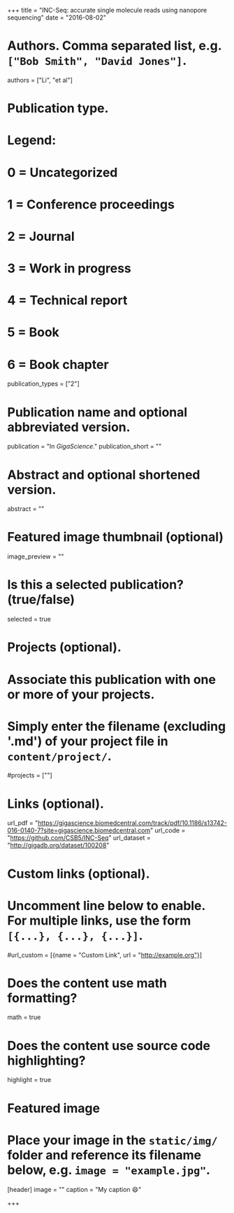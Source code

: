 +++
title = "INC-Seq: accurate single molecule reads using nanopore sequencing"
date = "2016-08-02"

# Authors. Comma separated list, e.g. `["Bob Smith", "David Jones"]`.
authors = ["Li", "et al"]

# Publication type.
# Legend:
# 0 = Uncategorized
# 1 = Conference proceedings
# 2 = Journal
# 3 = Work in progress
# 4 = Technical report
# 5 = Book
# 6 = Book chapter
publication_types = ["2"]

# Publication name and optional abbreviated version.
publication = "In *GigaScience*."
publication_short = ""

# Abstract and optional shortened version.
abstract = ""

# Featured image thumbnail (optional)
image_preview = ""

# Is this a selected publication? (true/false)
selected = true

# Projects (optional).
#   Associate this publication with one or more of your projects.
#   Simply enter the filename (excluding '.md') of your project file in `content/project/`.
#projects = [""]

# Links (optional).
url_pdf = "https://gigascience.biomedcentral.com/track/pdf/10.1186/s13742-016-0140-7?site=gigascience.biomedcentral.com"
url_code = "https://github.com/CSB5/INC-Seq"
url_dataset = "http://gigadb.org/dataset/100208"

# Custom links (optional).
#   Uncomment line below to enable. For multiple links, use the form `[{...}, {...}, {...}]`.
#url_custom = [{name = "Custom Link", url = "http://example.org"}]

# Does the content use math formatting?
math = true

# Does the content use source code highlighting?
highlight = true

# Featured image
# Place your image in the `static/img/` folder and reference its filename below, e.g. `image = "example.jpg"`.
[header]
image = ""
caption = "My caption :smile:"

+++


